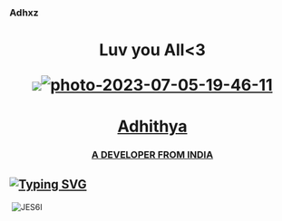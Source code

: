 ### Adhxz



<h1> <p align="center">Luv you All<3

<p align="center">
  <a href="https://github.com/JES6I/Cyber-Adhii"><img src="<a href="<a href="https://ibb.co/vwVhgkK"><img src="https://i.ibb.co/NVtrQKH/photo-2023-07-05-19-46-11.jpg" alt="photo-2023-07-05-19-46-11">
                                         
<h1 align="center">Adhithya</h1>
<h3 align="center">A DEVELOPER FROM INDIA</h3>
  
  ## [![Typing SVG](https://readme-typing-svg.herokuapp.com?font=Rockstar-ExtraBold&color=F33A6A&lines=WELCOME+TO+JESTI+GIT;CREATED+BY+ADHI+8x;I+AM+AN+EDITOR+JOIN+DISCORD+FOR+MORE)](https://git.io/typing-svg)




<p>&nbsp;<img align="center" src="https://github-readme-stats.vercel.app/api?username=JES6I&show_icons=true&locale=en" alt="JES6I" /></p>
